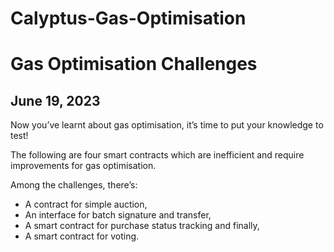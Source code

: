 # Calyptus-Gas-Optimisation
# Gas Optimisation Challenges
June 19, 2023
----------------------------------------------------------------------------------------------------------------------------------------------------------
Now you’ve learnt about gas optimisation, it’s time to put your knowledge to test! 

The following are four smart contracts which are inefficient and require improvements for gas optimisation.

Among the challenges, there’s:

- A contract for simple auction, 
- An interface for batch signature and transfer, 
- A smart contract for purchase status tracking and finally,
- A smart contract for voting.
